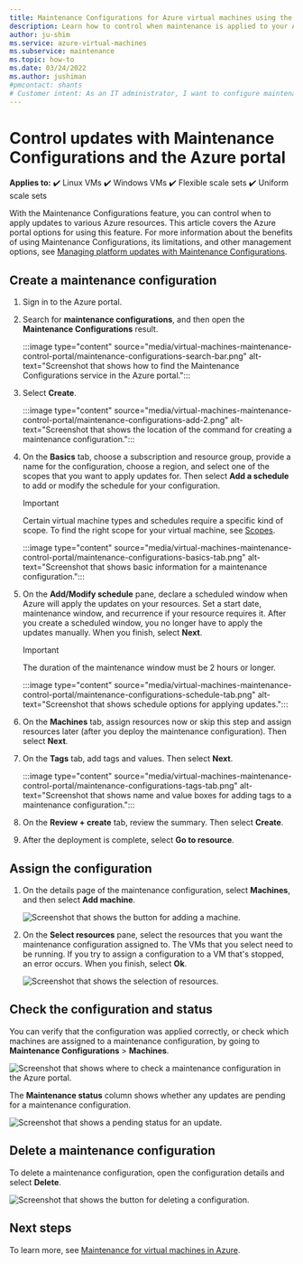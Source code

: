 ```yaml
---
title: Maintenance Configurations for Azure virtual machines using the Azure portal
description: Learn how to control when maintenance is applied to your Azure VMs by using Maintenance Configurations and the Azure portal.
author: ju-shim
ms.service: azure-virtual-machines
ms.subservice: maintenance
ms.topic: how-to
ms.date: 03/24/2022
ms.author: jushiman
#pmcontact: shants
# Customer intent: As an IT administrator, I want to configure maintenance schedules for my Azure virtual machines, so that I can control when updates are applied and minimize disruptions to my operations.
---
```


# Control updates with Maintenance Configurations and the Azure portal

**Applies to:** :heavy_check_mark: Linux VMs :heavy_check_mark: Windows VMs :heavy_check_mark: Flexible scale sets :heavy_check_mark: Uniform scale sets

With the Maintenance Configurations feature, you can control when to apply updates to various Azure resources. This article covers the Azure portal options for using this feature. For more information about the benefits of using Maintenance Configurations, its limitations, and other management options, see [Managing platform updates with Maintenance Configurations](maintenance-configurations.md).

## Create a maintenance configuration

1. Sign in to the Azure portal.

1. Search for **maintenance configurations**, and then open the **Maintenance Configurations** result.

    :::image type="content" source="media/virtual-machines-maintenance-control-portal/maintenance-configurations-search-bar.png" alt-text="Screenshot that shows how to find the Maintenance Configurations service in the Azure portal.":::

1. Select **Create**.

    :::image type="content" source="media/virtual-machines-maintenance-control-portal/maintenance-configurations-add-2.png" alt-text="Screenshot that shows the location of the command for creating a maintenance configuration.":::

1. On the **Basics** tab, choose a subscription and resource group, provide a name for the configuration, choose a region, and select one of the scopes that you want to apply updates for. Then select **Add a schedule** to add or modify the schedule for your configuration.

    > [!IMPORTANT]
    > Certain virtual machine types and schedules require a specific kind of scope. To find the right scope for your virtual machine, see [Scopes](maintenance-configurations.md#scopes).

    :::image type="content" source="media/virtual-machines-maintenance-control-portal/maintenance-configurations-basics-tab.png" alt-text="Screenshot that shows basic information for a maintenance configuration.":::

1. On the **Add/Modify schedule** pane, declare a scheduled window when Azure will apply the updates on your resources. Set a start date, maintenance window, and recurrence if your resource requires it. After you create a scheduled window, you no longer have to apply the updates manually. When you finish, select **Next**.

    > [!IMPORTANT]
    > The duration of the maintenance window must be 2 hours or longer.

    :::image type="content" source="media/virtual-machines-maintenance-control-portal/maintenance-configurations-schedule-tab.png" alt-text="Screenshot that shows schedule options for applying updates.":::

1. On the **Machines** tab, assign resources now or skip this step and assign resources later (after you deploy the maintenance configuration). Then select **Next**.

1. On the **Tags** tab, add tags and values. Then select **Next**.

    :::image type="content" source="media/virtual-machines-maintenance-control-portal/maintenance-configurations-tags-tab.png" alt-text="Screenshot that shows name and value boxes for adding tags to a maintenance configuration.":::

1. On the **Review + create** tab, review the summary. Then select **Create**.

1. After the deployment is complete, select **Go to resource**.

## Assign the configuration

1. On the details page of the maintenance configuration, select **Machines**, and then select **Add machine**.

    ![Screenshot that shows the button for adding a machine.](media/virtual-machines-maintenance-control-portal/maintenance-configurations-add-assignment.png)

1. On the **Select resources** pane, select the resources that you want the maintenance configuration assigned to. The VMs that you select need to be running. If you try to assign a configuration to a VM that's stopped, an error occurs. When you finish, select **Ok**.

    ![Screenshot that shows the selection of resources.](media/virtual-machines-maintenance-control-portal/maintenance-configurations-select-resource.png)

## Check the configuration and status

You can verify that the configuration was applied correctly, or check which machines are assigned to a maintenance configuration, by going to **Maintenance Configurations** > **Machines**.

![Screenshot that shows where to check a maintenance configuration in the Azure portal.](media/virtual-machines-maintenance-control-portal/maintenance-configurations-host-type.png)

The **Maintenance status** column shows whether any updates are pending for a maintenance configuration.

![Screenshot that shows a pending status for an update.](media/virtual-machines-maintenance-control-portal/maintenance-configurations-pending.png)

## Delete a maintenance configuration

To delete a maintenance configuration, open the configuration details and select **Delete**.

![Screenshot that shows the button for deleting a configuration.](media/virtual-machines-maintenance-control-portal/maintenance-configurations-delete.png)

## Next steps

To learn more, see [Maintenance for virtual machines in Azure](maintenance-and-updates.md).

